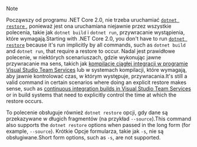 > [!NOTE]
> <span data-ttu-id="50382-101">Począwszy od programu .NET Core 2.0, nie trzeba uruchamiać [ `dotnet restore` ](~/docs/core/tools/dotnet-restore.md) , ponieważ jest ona uruchamiana niejawnie przez wszystkie polecenia, takie jak `dotnet build` i `dotnet run`, przywracanie wystąpienia, które wymagają.</span><span class="sxs-lookup"><span data-stu-id="50382-101">Starting with .NET Core 2.0, you don't have to run [`dotnet restore`](~/docs/core/tools/dotnet-restore.md) because it's run implicitly by all commands, such as `dotnet build` and `dotnet run`, that require a restore to occur.</span></span> <span data-ttu-id="50382-102">Nadal jest prawidłowe polecenie, w niektórych scenariuszach, gdzie wykonując jawne przywracanie ma sens, takich jak [kompilacje ciągłej integracji w programie Visual Studio Team Services](/vsts/build-release/apps/aspnet/build-aspnet-core) lub w systemach kompilacji, które wymagają, aby jawnie kontrolować czas, w którym występuje, przywracania.</span><span class="sxs-lookup"><span data-stu-id="50382-102">It's still a valid command in certain scenarios where doing an explicit restore makes sense, such as [continuous integration builds in Visual Studio Team Services](/vsts/build-release/apps/aspnet/build-aspnet-core) or in build systems that need to explicitly control the time at which the restore occurs.</span></span>
>
> <span data-ttu-id="50382-103">To polecenie obsługuje również `dotnet restore` opcji, gdy dane są przekazywane w długich fragmentów (na przykład `--source`).</span><span class="sxs-lookup"><span data-stu-id="50382-103">This command also supports the `dotnet restore` options when passed in the long form (for example, `--source`).</span></span> <span data-ttu-id="50382-104">Krótkie Opcje formularza, takie jak `-s`, nie są obsługiwane.</span><span class="sxs-lookup"><span data-stu-id="50382-104">Short form options, such as `-s`, are not supported.</span></span>
